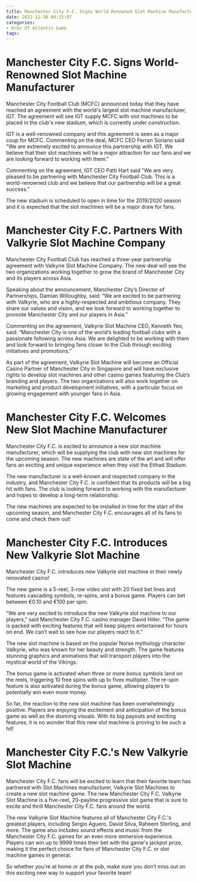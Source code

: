 ```yaml
---
title: Manchester City F.C. Signs World Renowned Slot Machine Manufacturer
date: 2022-12-30 00:32:07
categories:
- Orbs Of Atlantis Game
tags:
---
```



#  Manchester City F.C. Signs World-Renowned Slot Machine Manufacturer

Manchester City Football Club (MCFC) announced today that they have reached an agreement with the world's largest slot machine manufacturer, IGT. The agreement will see IGT supply MCFC with slot machines to be placed in the club's new stadium, which is currently under construction.

IGT is a well-renowned company and this agreement is seen as a major coup for MCFC. Commenting on the deal, MCFC CEO Ferran Soriano said "We are extremely excited to announce this partnership with IGT. We believe that their slot machines will be a major attraction for our fans and we are looking forward to working with them."

Commenting on the agreement, IGT CEO Patti Hart said "We are very pleased to be partnering with Manchester City Football Club. This is a world-renowned club and we believe that our partnership will be a great success."

The new stadium is scheduled to open in time for the 2019/2020 season and it is expected that the slot machines will be a major draw for fans.

#  Manchester City F.C. Partners With Valkyrie Slot Machine Company

Manchester City Football Club has reached a three-year partnership agreement with Valkyrie Slot Machine Company. The new deal will see the two organizations working together to grow the brand of Manchester City and its players across Asia.

Speaking about the announcement, Manchester City’s Director of Partnerships, Damian Willoughby, said: “We are excited to be partnering with Valkyrie, who are a highly-respected and ambitious company. They share our values and vision, and we look forward to working together to promote Manchester City and our players in Asia.”

Commenting on the agreement, Valkyrie Slot Machine CEO, Kenneth Yeo, said: “Manchester City is one of the world’s leading football clubs with a passionate following across Asia. We are delighted to be working with them and look forward to bringing fans closer to the Club through exciting initiatives and promotions.”

As part of the agreement, Valkyrie Slot Machine will become an Official Casino Partner of Manchester City in Singapore and will have exclusive rights to develop slot machines and other casino games featuring the Club’s branding and players. The two organizations will also work together on marketing and product development initiatives, with a particular focus on growing engagement with younger fans in Asia.

#  Manchester City F.C. Welcomes New Slot Machine Manufacturer

Manchester City F.C. is excited to announce a new slot machine manufacturer, which will be supplying the club with new slot machines for the upcoming season. The new machines are state of the art and will offer fans an exciting and unique experience when they visit the Etihad Stadium.

The new manufacturer is a well-known and respected company in the industry, and Manchester City F.C. is confident that its products will be a big hit with fans. The club is looking forward to working with the manufacturer and hopes to develop a long-term relationship.

The new machines are expected to be installed in time for the start of the upcoming season, and Manchester City F.C. encourages all of its fans to come and check them out!

#  Manchester City F.C. Introduces New Valkyrie Slot Machine

Manchester City F.C. introduces new Valkyrie slot machine in their newly renovated casino!

The new game is a 5-reel, 3-row video slot with 20 fixed bet lines and features cascading symbols, re-spins, and a bonus game. Players can bet between €0.10 and €100 per spin.

“We are very excited to introduce the new Valkyrie slot machine to our players,” said Manchester City F.C. casino manager David Hiller. “The game is packed with exciting features that will keep players entertained for hours on end. We can’t wait to see how our players react to it.”

The new slot machine is based on the popular Norse mythology character Valkyrie, who was known for her beauty and strength. The game features stunning graphics and animations that will transport players into the mystical world of the Vikings.

The bonus game is activated when three or more bonus symbols land on the reels, triggering 10 free spins with up to fivex multiplier. The re-spin feature is also activated during the bonus game, allowing players to potentially win even more money.

So far, the reaction to the new slot machine has been overwhelmingly positive. Players are enjoying the excitement and anticipation of the bonus game as well as the stunning visuals. With its big payouts and exciting features, it is no wonder that this new slot machine is proving to be such a hit!

#  Manchester City F.C.'s New Valkyrie Slot Machine

Manchester City F.C. fans will be excited to learn that their favorite team has partnered with Slot Machines manufacturer, Valkyrie Slot Machines to create a new slot machine game. The new Manchester City F.C. Valkyrie Slot Machine is a five-reel, 20-payline progressive slot game that is sure to excite and thrill Manchester City F.C. fans around the world.

The new Valkyrie Slot Machine features all of Manchester City F.C.'s greatest players, including Sergio Aguero, David Silva, Raheem Sterling, and more. The game also includes sound effects and music from the Manchester City F.C. games for an even more immersive experience. Players can win up to 9999 times their bet with the game's jackpot prize, making it the perfect choice for fans of Manchester City F.C. or slot machine games in general.

So whether you're at home or at the pub, make sure you don't miss out on this exciting new way to support your favorite team!